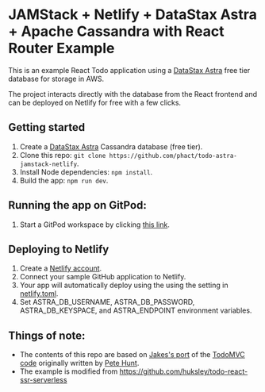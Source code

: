 # JAMStack + Netlify + DataStax Astra + Apache Cassandra with React Router Example

This is an example React Todo application
using a [DataStax Astra](https://astra.datastax.com/register) free tier database for storage in AWS. 

The project interacts directly with the database from the React frontend and can be deployed on Netlify for free with a few clicks.

## Getting started
1. Create a [DataStax Astra](https://astra.datastax.com/register) Cassandra database (free tier).
2. Clone this repo: `git clone https://github.com/phact/todo-astra-jamstack-netlify`.
3. Install Node dependencies: `npm install`.
4. Build the app: `npm run dev`.

## Running the app on GitPod:
1. Start a GitPod workspace by clicking [this link](https://gitpod.io/#https://github.com/phact/todo-astra-jamstack-netlify).

## Deploying to Netlify
1. Create a [Netlify account](https://app.netlify.com/signup).
2. Connect your sample GitHub application to Netlify.
3. Your app will automatically deploy using the using the setting in [netlify.toml](netlify.toml).
4. Set ASTRA_DB_USERNAME, ASTRA_DB_PASSWORD, ASTRA_DB_KEYSPACE, and ASTRA_ENDPOINT environment variables.

## Things of note:
 - The contents of this repo are based on [Jakes's port](https://github.com/tjake/todo-astra-react-serverless/) of the [TodoMVC code](https://github.com/tastejs/todomvc/tree/master/examples/react) originally written by [Pete Hunt](https://github.com/petehunt).
 - The example is modified from https://github.com/huksley/todo-react-ssr-serverless
